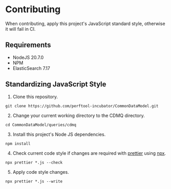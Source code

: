 # Contributing

When contributing, apply this project's JavaScript standard style, otherwise it will fail in CI.

## Requirements

- NodeJS 20.7.0
- NPM
- ElasticSearch 7.17

## Standardizing JavaScript Style

1. Clone this repository.

```shell
git clone https://github.com/perftool-incubator/CommonDataModel.git
```

2. Change your current working directory to the CDMQ directory.

```shell
cd CommonDataModel/queries/cdmq
```

3. Install this project's Node JS dependencies.

```shell
npm install
```

4. Check current code style if changes are required with [prettier](https://prettier.io/docs/en/cli.html) using [npx](https://docs.npmjs.com/cli/v7/commands/npx).

```shell
npx prettier *.js --check
```

5. Apply code style changes.

```shell
npx prettier *.js --write
```